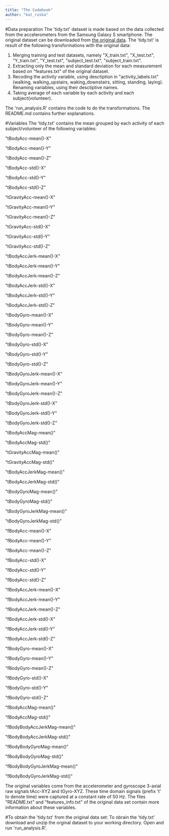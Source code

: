 ```yaml
---
title: "The Codebook"
author: "kat_ruska"
---
```


#Data preparation
The 'tidy.txt' dataset is made based on the data collected from the accelerometers from the Samsung Galaxy S smartphone. The original dataset can be downloaded from [the original data](https://d396qusza40orc.cloudfront.net/getdata%2Fprojectfiles%2FUCI%20HAR%20Dataset.zip). 
The 'tidy.txt' is  result of the following transformations with the original data:

1. Merging training and test datasets, namely "X_train.txt", "X_test.txt", "Y_train.txt", "Y_test.txt", "subject_test.txt", "subject_train.txt".
2. Extracting only the mean and standard deviation for each measurement based on "features.txt" of the original dataset.
3. Recoding the activity variable, using desctiption in "activity_labels.txt" (walking, walking_upstairs, waking_downstairs, sitting, standing, laying). Renaming variables, using their desctiptive names.
4. Taking average of each variable by each activity and each subject(volunteer).

The 'run_analysis.R' contains the code to do the transformations. The README.md contains further explanations.

#Variables
The 'tidy.txt' contains the mean grouped by each activity of each subject/volunteer of the following variables:

"tBodyAcc-mean()-X"

"tBodyAcc-mean()-Y"

"tBodyAcc-mean()-Z"

"tBodyAcc-std()-X"

"tBodyAcc-std()-Y"

"tBodyAcc-std()-Z"

"tGravityAcc-mean()-X"

"tGravityAcc-mean()-Y"

"tGravityAcc-mean()-Z"

"tGravityAcc-std()-X"

"tGravityAcc-std()-Y"

"tGravityAcc-std()-Z"

"tBodyAccJerk-mean()-X"

"tBodyAccJerk-mean()-Y"

"tBodyAccJerk-mean()-Z"

"tBodyAccJerk-std()-X"

"tBodyAccJerk-std()-Y"

"tBodyAccJerk-std()-Z"

"tBodyGyro-mean()-X"

"tBodyGyro-mean()-Y"

"tBodyGyro-mean()-Z"

"tBodyGyro-std()-X"

"tBodyGyro-std()-Y"

"tBodyGyro-std()-Z"

"tBodyGyroJerk-mean()-X"

"tBodyGyroJerk-mean()-Y"

"tBodyGyroJerk-mean()-Z"

"tBodyGyroJerk-std()-X"

"tBodyGyroJerk-std()-Y"

"tBodyGyroJerk-std()-Z"

"tBodyAccMag-mean()"

"tBodyAccMag-std()"

"tGravityAccMag-mean()"

"tGravityAccMag-std()"

"tBodyAccJerkMag-mean()"

"tBodyAccJerkMag-std()"

"tBodyGyroMag-mean()"

"tBodyGyroMag-std()"

"tBodyGyroJerkMag-mean()"

"tBodyGyroJerkMag-std()"

"fBodyAcc-mean()-X"

"fBodyAcc-mean()-Y"

"fBodyAcc-mean()-Z"

"fBodyAcc-std()-X"

"fBodyAcc-std()-Y"

"fBodyAcc-std()-Z"

"fBodyAccJerk-mean()-X"

"fBodyAccJerk-mean()-Y"

"fBodyAccJerk-mean()-Z"

"fBodyAccJerk-std()-X"

"fBodyAccJerk-std()-Y"

"fBodyAccJerk-std()-Z"

"fBodyGyro-mean()-X"

"fBodyGyro-mean()-Y"

"fBodyGyro-mean()-Z"

"fBodyGyro-std()-X"

"fBodyGyro-std()-Y"

"fBodyGyro-std()-Z"

"fBodyAccMag-mean()"

"fBodyAccMag-std()"

"fBodyBodyAccJerkMag-mean()"

"fBodyBodyAccJerkMag-std()"

"fBodyBodyGyroMag-mean()"

"fBodyBodyGyroMag-std()"

"fBodyBodyGyroJerkMag-mean()"

"fBodyBodyGyroJerkMag-std()"

The original variables come from the accelerometer and gyroscope 3-axial raw signals tAcc-XYZ and tGyro-XYZ. These time domain signals (prefix 't' to denote time) were captured at a constant rate of 50 Hz. The files "README.txt" and "features_info.txt" of the original data set contain more information about these variables.

#To obtain the 'tidy.txt' from the original data set:
To obrain the 'tidy.txt' download and unzip the orginal dataset to your working directory. Open and run 'run_analysis.R'.





